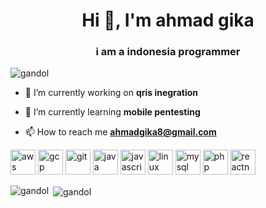 <h1 align="center">Hi 👋, I'm ahmad gika</h1>
<h3 align="center">i am a indonesia programmer</h3>

<p align="left"> <img src="https://komarev.com/ghpvc/?username=gandol" alt="gandol" /> </p>

- 🔭 I’m currently working on **qris inegration**

- 🌱 I’m currently learning **mobile pentesting**

- 📫 How to reach me **ahmadgika8@gmail.com**

<p align="left"><img src="https://devicons.github.io/devicon/devicon.git/icons/amazonwebservices/amazonwebservices-original-wordmark.svg" alt="aws" width="40" height="40"/> <img src="https://www.vectorlogo.zone/logos/google_cloud/google_cloud-icon.svg" alt="gcp" width="40" height="40"/> <img src="https://www.vectorlogo.zone/logos/git-scm/git-scm-icon.svg" alt="git" width="40" height="40"/> <img src="https://devicons.github.io/devicon/devicon.git/icons/java/java-original-wordmark.svg" alt="java" width="40" height="40"/> <img src="https://devicons.github.io/devicon/devicon.git/icons/javascript/javascript-original.svg" alt="javascript" width="40" height="40"/> <img src="https://devicons.github.io/devicon/devicon.git/icons/linux/linux-original.svg" alt="linux" width="40" height="40"/> <img src="https://devicons.github.io/devicon/devicon.git/icons/mysql/mysql-original-wordmark.svg" alt="mysql" width="40" height="40"/> <img src="https://devicons.github.io/devicon/devicon.git/icons/php/php-original.svg" alt="php" width="40" height="40"/> <img src="https://reactnative.dev/img/header_logo.svg" alt="reactnative" width="40" height="40"/></p>

<p><img align="left" src="https://github-readme-stats.vercel.app/api/top-langs/?username=gandol&layout=compact&hide=html" alt="gandol" /></p>

<p>&nbsp;<img align="center" src="https://github-readme-stats.vercel.app/api?username=gandol&show_icons=true" alt="gandol" /></p>

